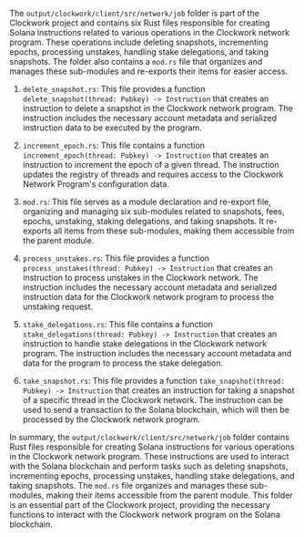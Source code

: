 The `output/clockwork/client/src/network/job` folder is part of the Clockwork project and contains six Rust files responsible for creating Solana instructions related to various operations in the Clockwork network program. These operations include deleting snapshots, incrementing epochs, processing unstakes, handling stake delegations, and taking snapshots. The folder also contains a `mod.rs` file that organizes and manages these sub-modules and re-exports their items for easier access.

1. `delete_snapshot.rs`: This file provides a function `delete_snapshot(thread: Pubkey) -> Instruction` that creates an instruction to delete a snapshot in the Clockwork network program. The instruction includes the necessary account metadata and serialized instruction data to be executed by the program.

2. `increment_epoch.rs`: This file contains a function `increment_epoch(thread: Pubkey) -> Instruction` that creates an instruction to increment the epoch of a given thread. The instruction updates the registry of threads and requires access to the Clockwork Network Program's configuration data.

3. `mod.rs`: This file serves as a module declaration and re-export file, organizing and managing six sub-modules related to snapshots, fees, epochs, unstaking, staking delegations, and taking snapshots. It re-exports all items from these sub-modules, making them accessible from the parent module.

4. `process_unstakes.rs`: This file provides a function `process_unstakes(thread: Pubkey) -> Instruction` that creates an instruction to process unstakes in the Clockwork network. The instruction includes the necessary account metadata and serialized instruction data for the Clockwork network program to process the unstaking request.

5. `stake_delegations.rs`: This file contains a function `stake_delegations(thread: Pubkey) -> Instruction` that creates an instruction to handle stake delegations in the Clockwork network program. The instruction includes the necessary account metadata and data for the program to process the stake delegation.

6. `take_snapshot.rs`: This file provides a function `take_snapshot(thread: Pubkey) -> Instruction` that creates an instruction for taking a snapshot of a specific thread in the Clockwork network. The instruction can be used to send a transaction to the Solana blockchain, which will then be processed by the Clockwork network program.

In summary, the `output/clockwork/client/src/network/job` folder contains Rust files responsible for creating Solana instructions for various operations in the Clockwork network program. These instructions are used to interact with the Solana blockchain and perform tasks such as deleting snapshots, incrementing epochs, processing unstakes, handling stake delegations, and taking snapshots. The `mod.rs` file organizes and manages these sub-modules, making their items accessible from the parent module. This folder is an essential part of the Clockwork project, providing the necessary functions to interact with the Clockwork network program on the Solana blockchain.
